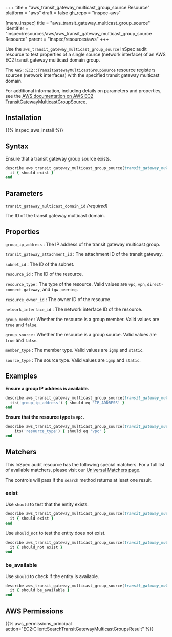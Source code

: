 +++
title = "aws_transit_gateway_multicast_group_source Resource"
platform = "aws"
draft = false
gh_repo = "inspec-aws"

[menu.inspec]
title = "aws_transit_gateway_multicast_group_source"
identifier = "inspec/resources/aws/aws_transit_gateway_multicast_group_source Resource"
parent = "inspec/resources/aws"
+++

Use the `aws_transit_gateway_multicast_group_source` InSpec audit resource to test properties of a single source (network interface) of an AWS EC2 transit gateway multicast domain group.

The `AWS::EC2::TransitGatewayMulticastGroupSource` resource registers sources (network interfaces) with the specified transit gateway multicast domain.

For additional information, including details on parameters and properties, see the [AWS documentation on AWS EC2 TransitGatewayMulticastGroupSource](https://docs.aws.amazon.com/AWSCloudFormation/latest/UserGuide/aws-resource-ec2-transitgatewaymulticastgroupsource.html).

## Installation

{{% inspec_aws_install %}}

## Syntax

Ensure that a transit gateway group source exists.

```ruby
describe aws_transit_gateway_multicast_group_source(transit_gateway_multicast_domain_id: "TRANSIT_GATEWAY_MULTICAST_DOMAIN_ID") do
  it { should exist }
end
```

## Parameters

`transit_gateway_multicast_domain_id` _(required)_

The ID of the transit gateway multicast domain.

## Properties

`group_ip_address`
: The IP address of the transit gateway multicast group.

`transit_gateway_attachment_id`
: The attachment ID of the transit gateway.

`subnet_id`
: The ID of the subnet.

`resource_id`
: The ID of the resource.

`resource_type`
: The type of the resource. Valid values are `vpc`, `vpn`, `direct-connect-gateway`, and `tgw-peering`.

`resource_owner_id`
: The owner ID of the resource.

`network_interface_id`
: The network interface ID of the resource.

`group_member`
: Whether the resource is a group member. Valid values are `true` and `false`.

`group_source`
: Whether the resource is a group source. Valid values are `true` and `false`.

`member_type`
: The member type. Valid values are `igmp` and `static`.

`source_type`
: The source type. Valid values are `igmp` and `static`.

## Examples

**Ensure a group IP address is available.**

```ruby
describe aws_transit_gateway_multicast_group_source(transit_gateway_multicast_domain_id: "TRANSIT_GATEWAY_MULTICAST_DOMAIN_ID") do
  its('group_ip_address') { should eq 'IP_ADDRESS' }
end
```

**Ensure that the resource type is `vpc`.**

```ruby
describe aws_transit_gateway_multicast_group_source(transit_gateway_multicast_domain_id: "TRANSIT_GATEWAY_MULTICAST_DOMAIN_ID") do
    its('resource_type') { should eq 'vpc' }
end
```

## Matchers

This InSpec audit resource has the following special matchers. For a full list of available matchers, please visit our [Universal Matchers page](https://www.inspec.io/docs/reference/matchers/).

The controls will pass if the `search` method returns at least one result.

### exist

Use `should` to test that the entity exists.

```ruby
describe aws_transit_gateway_multicast_group_source(transit_gateway_multicast_domain_id: "TRANSIT_GATEWAY_MULTICAST_DOMAIN_ID") do
  it { should exist }
end
```

Use `should_not` to test the entity does not exist.

```ruby
describe aws_transit_gateway_multicast_group_source(transit_gateway_multicast_domain_id: "dummy") do
  it { should_not exist }
end
```

### be_available

Use `should` to check if the entity is available.

```ruby
describe aws_transit_gateway_multicast_group_source(transit_gateway_multicast_domain_id: "TRANSIT_GATEWAY_MULTICAST_DOMAIN_ID") do
  it { should be_available }
end
```

## AWS Permissions

{{% aws_permissions_principal action="EC2:Client:SearchTransitGatewayMulticastGroupsResult" %}}
